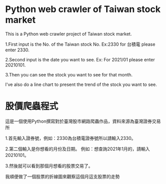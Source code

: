 # Python web crawler of Taiwan stock market 
This is a Python web crawler project of Taiwan stock market.

1.First input is the No. of the Taiwan stock No. Ex:2330 for 台積電 please enter 2330.

2.Second input is the date you want to see. Ex: For 2021/01 please enter 20210101.

3.Then you can see the stock you want to see for that month. 

I've also do a line chart to present the trend of the stock you want to see.

# 股價爬蟲程式

這是一個使用Python撰寫對於臺灣股市網路爬蟲作品，資料來源為臺灣證券交易所

1.首先輸入證券號，例如：2330為台積電證券號所以請輸入2330。

2.第二個輸入是你想看的月份及日期。 例如：想查詢2021年1月的，請輸入 20210101。

3.然後就可以看到那個月想看的股票交易了。

我順便做了一個股票的折線圖來觀察這個月這支股票的走勢
